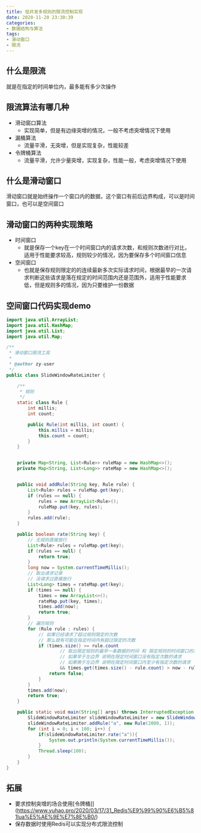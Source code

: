 ```yaml
---
title: 低并发多规则的限流控制实现
date: 2020-11-20 23:30:39
categories:
- 数据结构与算法
tags:
- 滑动窗口
- 限流
---
```


## 什么是限流
就是在指定的时间单位内，最多能有多少次操作

## 限流算法有哪几种
- 滑动窗口算法
    - 实现简单，但是有边缘突增的情况，一般不考虑突增情况下使用
- 漏桶算法
    - 流量平滑，无突增，但是实现复杂，性能较差
- 令牌桶算法
    - 流量平滑，允许少量突增，实现复杂，性能一般，考虑突增情况下使用

## 什么是滑动窗口
滑动窗口就是始终操作一个窗口内的数据，这个窗口有前后边界构成，可以是时间窗口，也可以是空间窗口

## 滑动窗口的两种实现策略
- 时间窗口
    - 就是保存一个key在一个时间窗口内的请求次数，和规则次数进行对比，适用于性能要求较高，规则较少的情况，因为要保存多个时间窗口信息
- 空间窗口
    - 也就是保存规则限定的的连续最新多次实际请求时间，根据最早的一次请求判断这些请求是落在规定的时间范围内还是范围外，适用于性能要求低，但是规则多的情况，因为只要维护一份数据

## 空间窗口代码实现demo
```java
import java.util.ArrayList;
import java.util.HashMap;
import java.util.List;
import java.util.Map;

/**
 * 滑动窗口限流工具
 *
 * @author zy-user
 */
public class SlideWindowRateLimiter {

    /**
     * 规则
     */
    static class Rule {
        int millis;
        int count;

        public Rule(int millis, int count) {
            this.millis = millis;
            this.count = count;
        }
    }


    private Map<String, List<Rule>> ruleMap = new HashMap<>();
    private Map<String, List<Long>> rateMap = new HashMap<>();


    public void addRule(String key, Rule rule) {
        List<Rule> rules = ruleMap.get(key);
        if (rules == null) {
            rules = new ArrayList<Rule>();
            ruleMap.put(key, rules);
        }
        rules.add(rule);
    }

    public boolean rate(String key) {
        // 无规则直接放行
        List<Rule> rules = ruleMap.get(key);
        if (rules == null) {
            return true;
        }
        long now = System.currentTimeMillis();
        // 取出请求记录
        // 没请求过直接放行
        List<Long> times = rateMap.get(key);
        if (times == null) {
            times = new ArrayList<>();
            rateMap.put(key, times);
            times.add(now);
            return true;
        }
        // 遍历规则
        for (Rule rule : rules) {
            // 如果已经请求了超过规则限定的次数
            // 那么就有可能在指定时间内有超过限定的次数
            if (times.size() >= rule.count
                    // 取出限定规则的最早一条数据的时间 和 限定规则的时间窗口的左边界进行对比
                    // 如果早于左边界 说明在限定时间窗口没有指定次数的请求
                    // 如果晚于左边界 说明在限定时间窗口内至少有指定次数的请求
                    && times.get(times.size() - rule.count) > now - rule.millis) {
                return false;
            }
        }
        times.add(now);
        return true;
    }

    public static void main(String[] args) throws InterruptedException {
        SlideWindowRateLimiter slideWindowRateLimiter = new SlideWindowRateLimiter();
        slideWindowRateLimiter.addRule("a", new Rule(2000, 1));
        for (int i = 0; i < 100; i++) {
            if(slideWindowRateLimiter.rate("a")){
                System.out.println(System.currentTimeMillis());
            }
            Thread.sleep(100);
        }
    }
}
```


## 拓展
- 要求控制突增的场合使用[令牌桶]](https://www.yuhao.pro/2020/03/17/31_Redis%E9%99%90%E6%B5%81lua%E5%AE%9E%E7%8E%B0/)
- 保存数据时使用Redis可以实现分布式限流控制